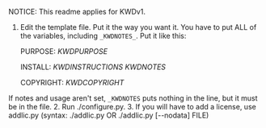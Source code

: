NOTICE: This readme applies for KWDv1.

1. Edit the template file. Put it the way you want it. You have to put ALL of the variables, including `_KWDNOTES_`. Put it like this:

    PURPOSE:
    _KWDPURPOSE_
    
    INSTALL:
    _KWDINSTRUCTIONS_
    _KWDNOTES_
    
    COPYRIGHT:
    _KWDCOPYRIGHT_

If notes and usage aren't set, `_KWDNOTES` puts nothing in the line, but it must be in the file.
2. Run ./configure.py.
3. If you will have to add a license, use addlic.py (syntax: ./addlic.py OR ./addlic.py [--nodata] FILE)
